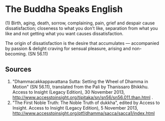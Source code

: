 # The Buddha Speaks English
(1) Birth, aging, death, sorrow, complaining, pain, grief and despair cause dissatisfaction; closeness to what you don't like, separation from what you like and not getting what you want causes dissatisfaction. 

The origin of dissatisfaction is the desire that accumulates — accompanied by passion & delight craving for sensual pleasure, arising and non-becoming.
(SN 56.11)

## Sources
1.  "Dhammacakkappavattana Sutta: Setting the Wheel of Dhamma in Motion" (SN 56.11), translated from the Pali by Thanissaro Bhikkhu. Access to Insight (Legacy Edition), 30 November 2013, http://www.accesstoinsight.org/tipitaka/sn/sn56/sn56.011.than.html .
2. "The First Noble Truth: The Noble Truth of dukkha", edited by Access to Insight. Access to Insight (Legacy Edition), 5 November 2013, http://www.accesstoinsight.org/ptf/dhamma/sacca/sacca1/index.html
